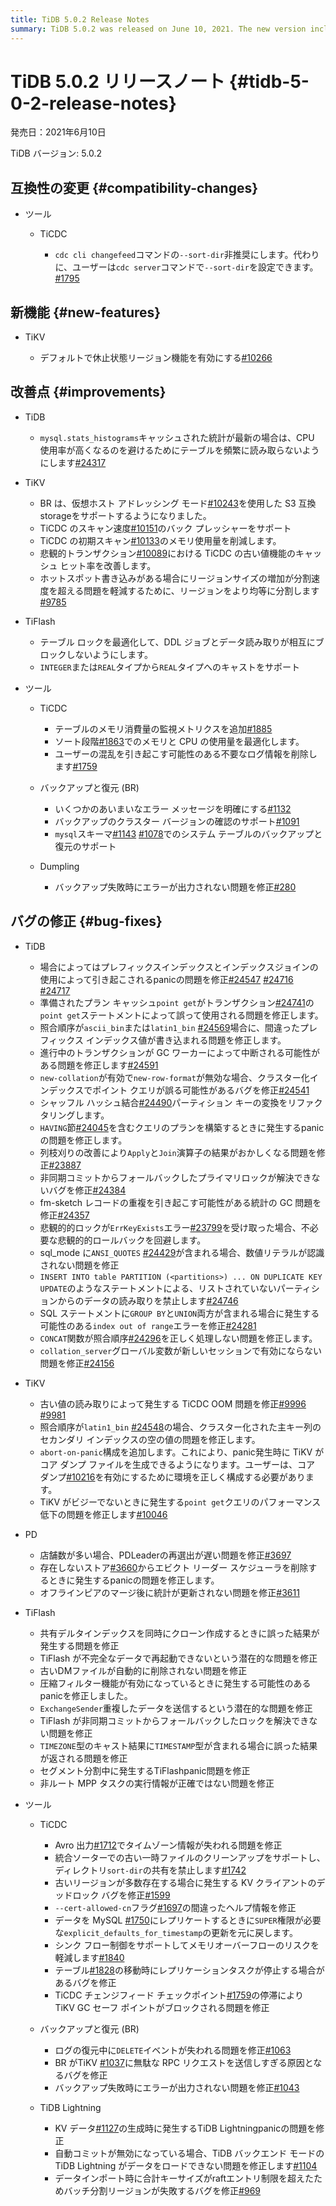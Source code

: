 ```yaml
---
title: TiDB 5.0.2 Release Notes
summary: TiDB 5.0.2 was released on June 10, 2021. The new version includes compatibility changes, new features, improvements, bug fixes, and updates to various tools such as TiKV, TiFlash, PD, TiCDC, Backup & Restore (BR), and TiDB Lightning. Some notable changes include the deprecation of `--sort-dir` in TiCDC, enabling the Hibernate Region feature in TiKV, and various bug fixes in TiDB, TiKV, PD, TiFlash, and tools like TiCDC, BR, and TiDB Lightning.
---
```


# TiDB 5.0.2 リリースノート {#tidb-5-0-2-release-notes}

発売日：2021年6月10日

TiDB バージョン: 5.0.2

## 互換性の変更 {#compatibility-changes}

-   ツール

    -   TiCDC

        -   `cdc cli changefeed`コマンドの`--sort-dir`非推奨にします。代わりに、ユーザーは`cdc server`コマンドで`--sort-dir`を設定できます。 [#1795](https://github.com/pingcap/tiflow/pull/1795)

## 新機能 {#new-features}

-   TiKV

    -   デフォルトで休止状態リージョン機能を有効にする[#10266](https://github.com/tikv/tikv/pull/10266)

## 改善点 {#improvements}

-   TiDB

    -   `mysql.stats_histograms`キャッシュされた統計が最新の場合は、CPU 使用率が高くなるのを避けるためにテーブルを頻繁に読み取らないようにします[#24317](https://github.com/pingcap/tidb/pull/24317)

-   TiKV

    -   BR は、仮想ホスト アドレッシング モード[#10243](https://github.com/tikv/tikv/pull/10243)を使用した S3 互換storageをサポートするようになりました。
    -   TiCDC のスキャン速度[#10151](https://github.com/tikv/tikv/pull/10151)のバック プレッシャーをサポート
    -   TiCDC の初期スキャン[#10133](https://github.com/tikv/tikv/pull/10133)のメモリ使用量を削減します。
    -   悲観的トランザクション[#10089](https://github.com/tikv/tikv/pull/10089)における TiCDC の古い値機能のキャッシュ ヒット率を改善します。
    -   ホットスポット書き込みがある場合にリージョンサイズの増加が分割速度を超える問題を軽減するために、リージョンをより均等に分割します[#9785](https://github.com/tikv/tikv/issues/9785)

-   TiFlash

    -   テーブル ロックを最適化して、DDL ジョブとデータ読み取りが相互にブロックしないようにします。
    -   `INTEGER`または`REAL`タイプから`REAL`タイプへのキャストをサポート

-   ツール

    -   TiCDC

        -   テーブルのメモリ消費量の監視メトリクスを追加[#1885](https://github.com/pingcap/tiflow/pull/1885)
        -   ソート段階[#1863](https://github.com/pingcap/tiflow/pull/1863)でのメモリと CPU の使用量を最適化します。
        -   ユーザーの混乱を引き起こす可能性のある不要なログ情報を削除します[#1759](https://github.com/pingcap/tiflow/pull/1759)

    -   バックアップと復元 (BR)

        -   いくつかのあいまいなエラー メッセージを明確にする[#1132](https://github.com/pingcap/br/pull/1132)
        -   バックアップのクラスター バージョンの確認のサポート[#1091](https://github.com/pingcap/br/pull/1091)
        -   `mysql`スキーマ[#1143](https://github.com/pingcap/br/pull/1143) [#1078](https://github.com/pingcap/br/pull/1078)でのシステム テーブルのバックアップと復元のサポート

    -   Dumpling

        -   バックアップ失敗時にエラーが出力されない問題を修正[#280](https://github.com/pingcap/dumpling/pull/280)

## バグの修正 {#bug-fixes}

-   TiDB

    -   場合によってはプレフィックスインデックスとインデックスジョインの使用によって引き起こされるpanicの問題を修正[#24547](https://github.com/pingcap/tidb/issues/24547) [#24716](https://github.com/pingcap/tidb/issues/24716) [#24717](https://github.com/pingcap/tidb/issues/24717)
    -   準備されたプラン キャッシュ`point get`がトランザクション[#24741](https://github.com/pingcap/tidb/issues/24741)の`point get`ステートメントによって誤って使用される問題を修正します。
    -   照合順序が`ascii_bin`または`latin1_bin` [#24569](https://github.com/pingcap/tidb/issues/24569)場合に、間違ったプレフィックス インデックス値が書き込まれる問題を修正します。
    -   進行中のトランザクションが GC ワーカーによって中断される可能性がある問題を修正します[#24591](https://github.com/pingcap/tidb/issues/24591)
    -   `new-collation`が有効で`new-row-format`が無効な場合、クラスター化インデックスでポイント クエリが誤る可能性があるバグを修正[#24541](https://github.com/pingcap/tidb/issues/24541)
    -   シャッフル ハッシュ結合[#24490](https://github.com/pingcap/tidb/pull/24490)パーティション キーの変換をリファクタリングします。
    -   `HAVING`節[#24045](https://github.com/pingcap/tidb/issues/24045)を含むクエリのプランを構築するときに発生するpanicの問題を修正します。
    -   列枝刈りの改善により`Apply`と`Join`演算子の結果がおかしくなる問題を修正[#23887](https://github.com/pingcap/tidb/issues/23887)
    -   非同期コミットからフォールバックしたプライマリロックが解決できないバグを修正[#24384](https://github.com/pingcap/tidb/issues/24384)
    -   fm-sketch レコードの重複を引き起こす可能性がある統計の GC 問題を修正[#24357](https://github.com/pingcap/tidb/pull/24357)
    -   悲観的的ロックが`ErrKeyExists`エラー[#23799](https://github.com/pingcap/tidb/issues/23799)を受け取った場合、不必要な悲観的的ロールバックを回避します。
    -   sql_mode に`ANSI_QUOTES` [#24429](https://github.com/pingcap/tidb/issues/24429)が含まれる場合、数値リテラルが認識されない問題を修正
    -   `INSERT INTO table PARTITION (<partitions>) ... ON DUPLICATE KEY UPDATE`のようなステートメントによる、リストされていないパーティションからのデータの読み取りを禁止します[#24746](https://github.com/pingcap/tidb/issues/24746)
    -   SQL ステートメントに`GROUP BY`と`UNION`両方が含まれる場合に発生する可能性のある`index out of range`エラーを修正[#24281](https://github.com/pingcap/tidb/issues/24281)
    -   `CONCAT`関数が照合順序[#24296](https://github.com/pingcap/tidb/issues/24296)を正しく処理しない問題を修正します。
    -   `collation_server`グローバル変数が新しいセッションで有効にならない問題を修正[#24156](https://github.com/pingcap/tidb/pull/24156)

-   TiKV

    -   古い値の読み取りによって発生する TiCDC OOM 問題を修正[#9996](https://github.com/tikv/tikv/issues/9996) [#9981](https://github.com/tikv/tikv/issues/9981)
    -   照合順序が`latin1_bin` [#24548](https://github.com/pingcap/tidb/issues/24548)の場合、クラスター化された主キー列のセカンダリ インデックスの空の値の問題を修正します。
    -   `abort-on-panic`構成を追加します。これにより、panic発生時に TiKV がコア ダンプ ファイルを生成できるようになります。ユーザーは、コア ダンプ[#10216](https://github.com/tikv/tikv/pull/10216)を有効にするために環境を正しく構成する必要があります。
    -   TiKV がビジーでないときに発生する`point get`クエリのパフォーマンス低下の問題を修正します[#10046](https://github.com/tikv/tikv/issues/10046)

-   PD

    -   店舗数が多い場合、PDLeaderの再選出が遅い問題を修正[#3697](https://github.com/tikv/pd/issues/3697)
    -   存在しないストア[#3660](https://github.com/tikv/pd/issues/3660)からエビクト リーダー スケジューラを削除するときに発生するpanicの問題を修正します。
    -   オフラインピアのマージ後に統計が更新されない問題を修正[#3611](https://github.com/tikv/pd/issues/3611)

-   TiFlash

    -   共有デルタインデックスを同時にクローン作成するときに誤った結果が発生する問題を修正
    -   TiFlash が不完全なデータで再起動できないという潜在的な問題を修正
    -   古いDMファイルが自動的に削除されない問題を修正
    -   圧縮フィルター機能が有効になっているときに発生する可能性のあるpanicを修正しました。
    -   `ExchangeSender`重複したデータを送信するという潜在的な問題を修正
    -   TiFlash が非同期コミットからフォールバックしたロックを解決できない問題を修正
    -   `TIMEZONE`型のキャスト結果に`TIMESTAMP`型が含まれる場合に誤った結果が返される問題を修正
    -   セグメント分割中に発生するTiFlashpanic問題を修正
    -   非ルート MPP タスクの実行情報が正確ではない問題を修正

-   ツール

    -   TiCDC

        -   Avro 出力[#1712](https://github.com/pingcap/tiflow/pull/1712)でタイムゾーン情報が失われる問題を修正
        -   統合ソーターでの古い一時ファイルのクリーンアップをサポートし、ディレクトリ`sort-dir`の共有を禁止します[#1742](https://github.com/pingcap/tiflow/pull/1742)
        -   古いリージョンが多数存在する場合に発生する KV クライアントのデッドロック バグを修正[#1599](https://github.com/pingcap/tiflow/issues/1599)
        -   `--cert-allowed-cn`フラグ[#1697](https://github.com/pingcap/tiflow/pull/1697)の間違ったヘルプ情報を修正
        -   データを MySQL [#1750](https://github.com/pingcap/tiflow/pull/1750)にレプリケートするときに`SUPER`権限が必要な`explicit_defaults_for_timestamp`の更新を元に戻します。
        -   シンク フロー制御をサポートしてメモリオーバーフローのリスクを軽減します[#1840](https://github.com/pingcap/tiflow/pull/1840)
        -   テーブル[#1828](https://github.com/pingcap/tiflow/pull/1828)の移動時にレプリケーションタスクが停止する場合があるバグを修正
        -   TiCDC チェンジフィード チェックポイント[#1759](https://github.com/pingcap/tiflow/pull/1759)の停滞により TiKV GC セーフ ポイントがブロックされる問題を修正

    -   バックアップと復元 (BR)

        -   ログの復元中に`DELETE`イベントが失われる問題を修正[#1063](https://github.com/pingcap/br/issues/1063)
        -   BR がTiKV [#1037](https://github.com/pingcap/br/pull/1037)に無駄な RPC リクエストを送信しすぎる原因となるバグを修正
        -   バックアップ失敗時にエラーが出力されない問題を修正[#1043](https://github.com/pingcap/br/pull/1043)

    -   TiDB Lightning

        -   KV データ[#1127](https://github.com/pingcap/br/pull/1127)の生成時に発生するTiDB Lightningpanicの問題を修正
        -   自動コミットが無効になっている場合、TiDB バックエンド モードのTiDB Lightning がデータをロードできない問題を修正します[#1104](https://github.com/pingcap/br/issues/1104)
        -   データインポート時に合計キーサイズがraftエントリ制限を超えたためバッチ分割リージョンが失敗するバグを修正[#969](https://github.com/pingcap/br/issues/969)
